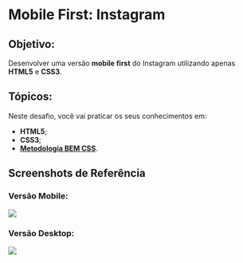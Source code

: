 # Mobile First: Instagram
  
## Objetivo:
Desenvolver uma versão **mobile first** do Instagram utilizando apenas **HTML5** e **CSS3**.



## Tópicos:
Neste desafio, você vai praticar os seus conhecimentos em: 
- **HTML5**;
- **CSS3**;
- **[Metodologia BEM CSS](http://getbem.com/naming/)**.



## Screenshots de Referência
### Versão Mobile:
![](https://codenation-challenges.s3-us-west-1.amazonaws.com/react-12/screenshot-aula-02-mobile.jpg)

### Versão Desktop:
![](https://codenation-challenges.s3-us-west-1.amazonaws.com/react-12/screenshot-aula-02-desktop.jpg)
